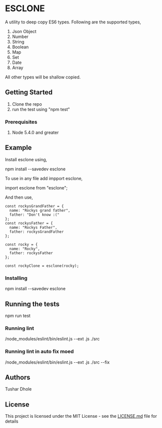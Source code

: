 # ESCLONE

A utility to deep copy ES6 types. Following are the supported types,
1. Json Object
2. Number
3. String
4. Boolean
5. Map
6. Set
7. Date
8. Array

All other types will be shallow copied.

## Getting Started

1. Clone the repo
2. run the test using "npm test"

### Prerequisites

1. Node 5.4.0 and greater

## Example
Install esclone using,

npm install --savedev esclone

To use in any file add impport esclone,

import esclone from "esclone";

And then use,

    const rockysGrandFather = {
      name: "Rockys grand father",
      father: "Don't know :("
    };
    const rockysFather = {
      name: "Rockys Father",
      father: rockysGrandFather
    };

    const rocky = {
      name: "Rocky",
      father: rockysFather
    };

    const rockyClone = esclone(rocky);

### Installing

npm install --savedev esclone

## Running the tests

npm run test

### Running lint
/node_modules/eslint/bin/eslint.js --ext .js  ./src

### Running lint in auto fix moed
/node_modules/eslint/bin/eslint.js --ext .js  ./src --fix

## Authors

Tushar Dhole

## License

This project is licensed under the MIT License - see the [LICENSE.md](LICENSE.md) file for details
